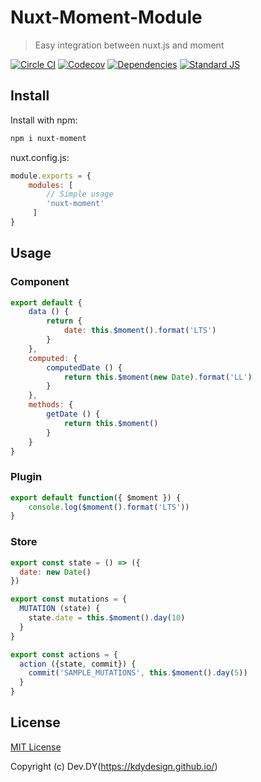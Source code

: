# Nuxt-Moment-Module
> Easy integration between nuxt.js and moment

<!-- [![npm version][npm-version-src]][npm-version-href] -->
<!-- [![npm downloads][npm-downloads-src]][npm-downloads-href] -->
[![Circle CI][circle-ci-src]][circle-ci-href]
[![Codecov][codecov-src]][codecov-href]
[![Dependencies][david-dm-src]][david-dm-href]
[![Standard JS][standard-js-src]][standard-js-href]

## Install
Install with npm:

```bash
npm i nuxt-moment
```

nuxt.config.js:

```js
module.exports = {
	modules: [
    	// Simple usage
    	'nuxt-moment'
	 ]
}
```

## Usage

### Component
```js
export default {
	data () {
		return {
			date: this.$moment().format('LTS')
		}
	},
	computed: {
		computedDate () {
			return this.$moment(new Date).format('LL')
		}
	},
	methods: {
		getDate () {
			return this.$moment()
		}
	}
}
```

### Plugin
```js
export default function({ $moment }) {
	console.log($moment().format('LTS'))
}
```

### Store
```js
export const state = () => ({
  date: new Date()
})

export const mutations = {
  MUTATION (state) {
    state.date = this.$moment().day(10)
  }
}

export const actions = {
  action ({state, commit}) {
    commit('SAMPLE_MUTATIONS', this.$moment().day(5))
  }
}
```

## License

[MIT License](./LICENSE)

Copyright (c) Dev.DY(https://kdydesign.github.io/)

<!-- Badges -->
<!-- [npm-version-src]: https://img.shields.io/npm/dt/@nuxtjs/axios.svg?style=flat-square -->
<!-- [npm-version-href]: https://npmjs.com/package/@nuxtjs/axios -->
<!-- [npm-downloads-src]: https://img.shields.io/npm/v/@nuxtjs/axios/latest.svg?style=flat-square -->
<!-- [npm-downloads-href]: https://npmjs.com/package/@nuxtjs/axios -->
[circle-ci-src]: https://img.shields.io/circleci/project/github/kdydesign/nuxt-moment-module/master.svg?style=flat-square
[circle-ci-href]: https://circleci.com/gh/kdydesign/nuxt-moment-module/tree/master
[codecov-src]: https://img.shields.io/codecov/c/github/kdydesign/nuxt-moment-module.svg?style=flat-square
[codecov-href]: https://codecov.io/gh/kdydesign/nuxt-moment-module
[david-dm-src]: https://david-dm.org/kdydesign/nuxt-moment-module/status.svg?style=flat-square
[david-dm-href]: https://david-dm.org/kdydesign/nuxt-moment-module
[standard-js-src]: https://img.shields.io/badge/code_style-standard-brightgreen.svg?style=flat-square
[standard-js-href]: https://standardjs.com
